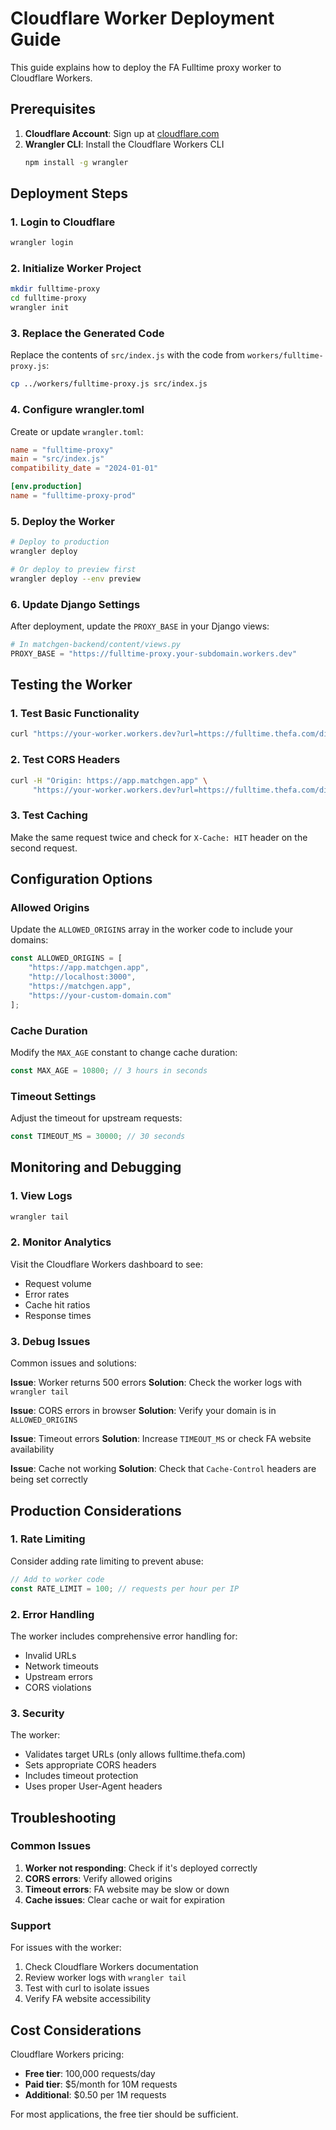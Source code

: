 # Cloudflare Worker Deployment Guide

This guide explains how to deploy the FA Fulltime proxy worker to Cloudflare Workers.

## Prerequisites

1. **Cloudflare Account**: Sign up at [cloudflare.com](https://cloudflare.com)
2. **Wrangler CLI**: Install the Cloudflare Workers CLI
   ```bash
   npm install -g wrangler
   ```

## Deployment Steps

### 1. Login to Cloudflare

```bash
wrangler login
```

### 2. Initialize Worker Project

```bash
mkdir fulltime-proxy
cd fulltime-proxy
wrangler init
```

### 3. Replace the Generated Code

Replace the contents of `src/index.js` with the code from `workers/fulltime-proxy.js`:

```bash
cp ../workers/fulltime-proxy.js src/index.js
```

### 4. Configure wrangler.toml

Create or update `wrangler.toml`:

```toml
name = "fulltime-proxy"
main = "src/index.js"
compatibility_date = "2024-01-01"

[env.production]
name = "fulltime-proxy-prod"
```

### 5. Deploy the Worker

```bash
# Deploy to production
wrangler deploy

# Or deploy to preview first
wrangler deploy --env preview
```

### 6. Update Django Settings

After deployment, update the `PROXY_BASE` in your Django views:

```python
# In matchgen-backend/content/views.py
PROXY_BASE = "https://fulltime-proxy.your-subdomain.workers.dev"
```

## Testing the Worker

### 1. Test Basic Functionality

```bash
curl "https://your-worker.workers.dev?url=https://fulltime.thefa.com/displayTeam.html?id=562720767"
```

### 2. Test CORS Headers

```bash
curl -H "Origin: https://app.matchgen.app" \
     "https://your-worker.workers.dev?url=https://fulltime.thefa.com/displayTeam.html?id=562720767"
```

### 3. Test Caching

Make the same request twice and check for `X-Cache: HIT` header on the second request.

## Configuration Options

### Allowed Origins

Update the `ALLOWED_ORIGINS` array in the worker code to include your domains:

```javascript
const ALLOWED_ORIGINS = [
    "https://app.matchgen.app", 
    "http://localhost:3000",
    "https://matchgen.app",
    "https://your-custom-domain.com"
];
```

### Cache Duration

Modify the `MAX_AGE` constant to change cache duration:

```javascript
const MAX_AGE = 10800; // 3 hours in seconds
```

### Timeout Settings

Adjust the timeout for upstream requests:

```javascript
const TIMEOUT_MS = 30000; // 30 seconds
```

## Monitoring and Debugging

### 1. View Logs

```bash
wrangler tail
```

### 2. Monitor Analytics

Visit the Cloudflare Workers dashboard to see:
- Request volume
- Error rates
- Cache hit ratios
- Response times

### 3. Debug Issues

Common issues and solutions:

**Issue**: Worker returns 500 errors
**Solution**: Check the worker logs with `wrangler tail`

**Issue**: CORS errors in browser
**Solution**: Verify your domain is in `ALLOWED_ORIGINS`

**Issue**: Timeout errors
**Solution**: Increase `TIMEOUT_MS` or check FA website availability

**Issue**: Cache not working
**Solution**: Check that `Cache-Control` headers are being set correctly

## Production Considerations

### 1. Rate Limiting

Consider adding rate limiting to prevent abuse:

```javascript
// Add to worker code
const RATE_LIMIT = 100; // requests per hour per IP
```

### 2. Error Handling

The worker includes comprehensive error handling for:
- Invalid URLs
- Network timeouts
- Upstream errors
- CORS violations

### 3. Security

The worker:
- Validates target URLs (only allows fulltime.thefa.com)
- Sets appropriate CORS headers
- Includes timeout protection
- Uses proper User-Agent headers

## Troubleshooting

### Common Issues

1. **Worker not responding**: Check if it's deployed correctly
2. **CORS errors**: Verify allowed origins
3. **Timeout errors**: FA website may be slow or down
4. **Cache issues**: Clear cache or wait for expiration

### Support

For issues with the worker:
1. Check Cloudflare Workers documentation
2. Review worker logs with `wrangler tail`
3. Test with curl to isolate issues
4. Verify FA website accessibility

## Cost Considerations

Cloudflare Workers pricing:
- **Free tier**: 100,000 requests/day
- **Paid tier**: $5/month for 10M requests
- **Additional**: $0.50 per 1M requests

For most applications, the free tier should be sufficient.

